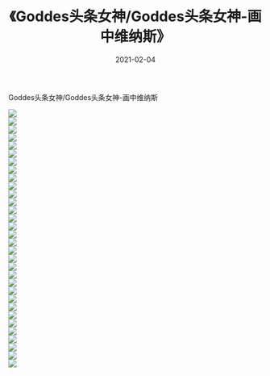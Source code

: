 ﻿---
layout: post
title:  《Goddes头条女神/Goddes头条女神-画中维纳斯》
date:   2021-02-04
img: http://img.660000.xyz/Sharelink/网络美图/2021/Goddes头条女神/Goddes头条女神-画中维纳斯/000.jpg
categories: [美女, 清纯, 唯美]
---

Goddes头条女神/Goddes头条女神-画中维纳斯

 ![](http://img.660000.xyz/Sharelink/网络美图/2021/Goddes头条女神/Goddes头条女神-画中维纳斯/001.jpg) <br>![](http://img.660000.xyz/Sharelink/网络美图/2021/Goddes头条女神/Goddes头条女神-画中维纳斯/002.jpg) <br>![](http://img.660000.xyz/Sharelink/网络美图/2021/Goddes头条女神/Goddes头条女神-画中维纳斯/003.jpg) <br>![](http://img.660000.xyz/Sharelink/网络美图/2021/Goddes头条女神/Goddes头条女神-画中维纳斯/004.jpg) <br>![](http://img.660000.xyz/Sharelink/网络美图/2021/Goddes头条女神/Goddes头条女神-画中维纳斯/005.jpg) <br>![](http://img.660000.xyz/Sharelink/网络美图/2021/Goddes头条女神/Goddes头条女神-画中维纳斯/006.jpg) <br>![](http://img.660000.xyz/Sharelink/网络美图/2021/Goddes头条女神/Goddes头条女神-画中维纳斯/007.jpg) <br>![](http://img.660000.xyz/Sharelink/网络美图/2021/Goddes头条女神/Goddes头条女神-画中维纳斯/008.jpg) <br>![](http://img.660000.xyz/Sharelink/网络美图/2021/Goddes头条女神/Goddes头条女神-画中维纳斯/009.jpg) <br>![](http://img.660000.xyz/Sharelink/网络美图/2021/Goddes头条女神/Goddes头条女神-画中维纳斯/010.jpg) <br>![](http://img.660000.xyz/Sharelink/网络美图/2021/Goddes头条女神/Goddes头条女神-画中维纳斯/011.jpg) <br>![](http://img.660000.xyz/Sharelink/网络美图/2021/Goddes头条女神/Goddes头条女神-画中维纳斯/012.jpg) <br>![](http://img.660000.xyz/Sharelink/网络美图/2021/Goddes头条女神/Goddes头条女神-画中维纳斯/013.jpg) <br>![](http://img.660000.xyz/Sharelink/网络美图/2021/Goddes头条女神/Goddes头条女神-画中维纳斯/014.jpg) <br>![](http://img.660000.xyz/Sharelink/网络美图/2021/Goddes头条女神/Goddes头条女神-画中维纳斯/015.jpg) <br>![](http://img.660000.xyz/Sharelink/网络美图/2021/Goddes头条女神/Goddes头条女神-画中维纳斯/016.jpg) <br>![](http://img.660000.xyz/Sharelink/网络美图/2021/Goddes头条女神/Goddes头条女神-画中维纳斯/017.jpg) <br>![](http://img.660000.xyz/Sharelink/网络美图/2021/Goddes头条女神/Goddes头条女神-画中维纳斯/018.jpg) <br>![](http://img.660000.xyz/Sharelink/网络美图/2021/Goddes头条女神/Goddes头条女神-画中维纳斯/019.jpg) <br>![](http://img.660000.xyz/Sharelink/网络美图/2021/Goddes头条女神/Goddes头条女神-画中维纳斯/020.jpg) <br>![](http://img.660000.xyz/Sharelink/网络美图/2021/Goddes头条女神/Goddes头条女神-画中维纳斯/021.jpg) <br>![](http://img.660000.xyz/Sharelink/网络美图/2021/Goddes头条女神/Goddes头条女神-画中维纳斯/022.jpg) <br>![](http://img.660000.xyz/Sharelink/网络美图/2021/Goddes头条女神/Goddes头条女神-画中维纳斯/023.jpg) <br>![](http://img.660000.xyz/Sharelink/网络美图/2021/Goddes头条女神/Goddes头条女神-画中维纳斯/024.jpg) <br>![](http://img.660000.xyz/Sharelink/网络美图/2021/Goddes头条女神/Goddes头条女神-画中维纳斯/025.jpg) <br>![](http://img.660000.xyz/Sharelink/网络美图/2021/Goddes头条女神/Goddes头条女神-画中维纳斯/026.jpg) <br>![](http://img.660000.xyz/Sharelink/网络美图/2021/Goddes头条女神/Goddes头条女神-画中维纳斯/027.jpg) <br>![](http://img.660000.xyz/Sharelink/网络美图/2021/Goddes头条女神/Goddes头条女神-画中维纳斯/028.jpg) <br>![](http://img.660000.xyz/Sharelink/网络美图/2021/Goddes头条女神/Goddes头条女神-画中维纳斯/029.jpg) <br>![](http://img.660000.xyz/Sharelink/网络美图/2021/Goddes头条女神/Goddes头条女神-画中维纳斯/030.jpg) <br>![](http://img.660000.xyz/Sharelink/网络美图/2021/Goddes头条女神/Goddes头条女神-画中维纳斯/031.jpg) <br>![](http://img.660000.xyz/Sharelink/网络美图/2021/Goddes头条女神/Goddes头条女神-画中维纳斯/032.jpg) <br>